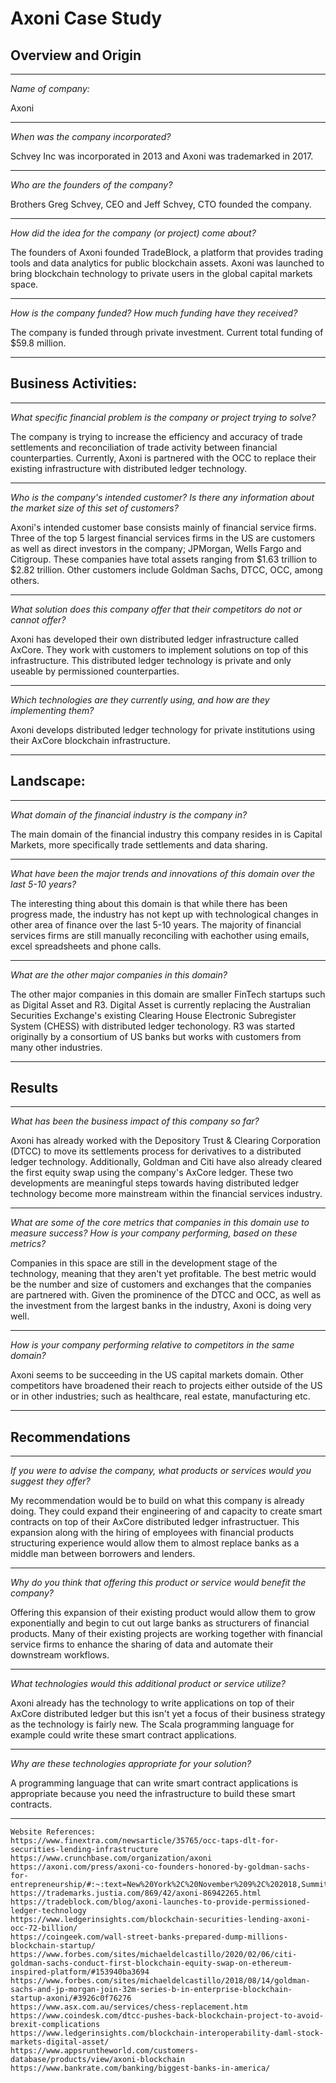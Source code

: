 # Axoni Case Study

## Overview and Origin
***
*Name of company:*

Axoni
***
*When was the company incorporated?*

Schvey Inc was incorporated in 2013 and Axoni was trademarked in 2017.
***
*Who are the founders of the company?*

Brothers Greg Schvey, CEO and Jeff Schvey, CTO founded the company.
***
*How did the idea for the company (or project) come about?*

The founders of Axoni founded TradeBlock, a platform that provides trading tools and data analytics for public blockchain assets.  Axoni was launched to bring blockchain technology to private users in the global capital markets space.
***
*How is the company funded? How much funding have they received?*

The company is funded through private investment.  Current total funding of $59.8 million.
***
## Business Activities:
***
*What specific financial problem is the company or project trying to solve?*

The company is trying to increase the efficiency and accuracy of trade settlements and reconciliation of trade activity between financial counterparties.  Currently, Axoni is partnered with the OCC to replace their existing infrastructure with distributed ledger technology.
***
*Who is the company's intended customer?  Is there any information about the market size of this set of customers?*

Axoni's intended customer base consists mainly of financial service firms. Three of the top 5 largest financial services firms in the US are customers as well as direct investors in the company; JPMorgan, Wells Fargo and Citigroup.  These companies have total assets ranging from $1.63 trillion to $2.82 trillion.  Other customers include Goldman Sachs, DTCC, OCC, among others.     
***
*What solution does this company offer that their competitors do not or cannot offer?*

Axoni has developed their own distributed ledger infrastructure called AxCore.  They work with customers to implement solutions on top of this infrastructure.  This distributed ledger technology is private and only useable by permissioned counterparties.
***
*Which technologies are they currently using, and how are they implementing them?*

Axoni develops distributed ledger technology for private institutions using their AxCore blockchain infrastructure.  
***
## Landscape:
***
*What domain of the financial industry is the company in?*

The main domain of the financial industry this company resides in is Capital Markets, more specifically trade settlements and data sharing.
***
*What have been the major trends and innovations of this domain over the last 5-10 years?*

The interesting thing about this domain is that while there has been progress made, the industry has not kept up with technological changes in other area of finance over the last 5-10 years.  The majority of financial services firms are still manually reconciling with eachother using emails, excel spreadsheets and phone calls.
***
*What are the other major companies in this domain?*

The other major companies in this domain are smaller FinTech startups such as Digital Asset and R3. Digital Asset is currently replacing the Australian Securities Exchange's existing Clearing House Electronic Subregister System (CHESS) with distributed ledger techonology. R3 was started originally by a consortium of US banks but works with customers from many other industries.
***

## Results
***
*What has been the business impact of this company so far?*

Axoni has already worked with the Depository Trust & Clearing Corporation (DTCC) to move its settlements process for derivatives to a distributed ledger technology.  Additionally, Goldman and Citi have also already cleared the first equity swap using the company's AxCore ledger.  These two developments are meaningful steps towards having distributed ledger technology become more mainstream within the financial services industry.
***
*What are some of the core metrics that companies in this domain use to measure success? How is your company performing, based on these metrics?*

Companies in this space are still in the development stage of the technology, meaning that they aren't yet profitable.  The best metric would be the number and size of customers and exchanges that the companies are partnered with.  Given the prominence of the DTCC and OCC, as well as the investment from the largest banks in the industry, Axoni is doing very well.
***
*How is your company performing relative to competitors in the same domain?*

Axoni seems to be succeeding in the US capital markets domain.  Other competitors have broadened their reach to projects either outside of the US or in other industries; such as healthcare, real estate, manufacturing etc.
***
## Recommendations
***
*If you were to advise the company, what products or services would you suggest they offer?*

My recommendation would be to build on what this company is already doing.  They could expand their engineering of and capacity to create smart contracts on top of their AxCore distributed ledger infrastructuer.  This expansion along with the hiring of employees with financial products structuring experience would allow them to almost replace banks as a middle man between borrowers and lenders.
***
*Why do you think that offering this product or service would benefit the company?*

Offering this expansion of their existing product would allow them to grow exponentially and begin to cut out large banks as structurers of financial products. Many of their existing projects are working together with financial service firms to enhance the sharing of data and automate their downstream workflows. 
***
*What technologies would this additional product or service utilize?*

Axoni already has the technology to write applications on top of their AxCore distributed ledger but this isn't yet a focus of their business strategy as the technology is fairly new.  The Scala programming language for example could write these smart contract applications.
***
*Why are these technologies appropriate for your solution?*

A programming language that can write smart contract applications is appropriate because you need the infrastructure to build these smart contracts.
***
```
Website References:
https://www.finextra.com/newsarticle/35765/occ-taps-dlt-for-securities-lending-infrastructure
https://www.crunchbase.com/organization/axoni
https://axoni.com/press/axoni-co-founders-honored-by-goldman-sachs-for-entrepreneurship/#:~:text=New%20York%2C%20November%209%2C%202018,Summit%20in%20Santa%20Barbara%2C%20California.
https://trademarks.justia.com/869/42/axoni-86942265.html
https://tradeblock.com/blog/axoni-launches-to-provide-permissioned-ledger-technology
https://www.ledgerinsights.com/blockchain-securities-lending-axoni-occ-72-billion/
https://coingeek.com/wall-street-banks-prepared-dump-millions-blockchain-startup/
https://www.forbes.com/sites/michaeldelcastillo/2020/02/06/citi-goldman-sachs-conduct-first-blockchain-equity-swap-on-ethereum-inspired-platform/#153940ba3694
https://www.forbes.com/sites/michaeldelcastillo/2018/08/14/goldman-sachs-and-jp-morgan-join-32m-series-b-in-enterprise-blockchain-startup-axoni/#3926c0f76276
https://www.asx.com.au/services/chess-replacement.htm
https://www.coindesk.com/dtcc-pushes-back-blockchain-project-to-avoid-brexit-complications
https://www.ledgerinsights.com/blockchain-interoperability-daml-stock-markets-digital-asset/
https://www.appsruntheworld.com/customers-database/products/view/axoni-blockchain
https://www.bankrate.com/banking/biggest-banks-in-america/
```